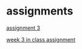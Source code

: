 # assignments

[assignment 3](https://github.com/maxdonkers/assignments/blob/master/assignment3.ipynb)


[week 3 in class assignment](https://github.com/maxdonkers/assignments/blob/master/week3-2.ipynb)
